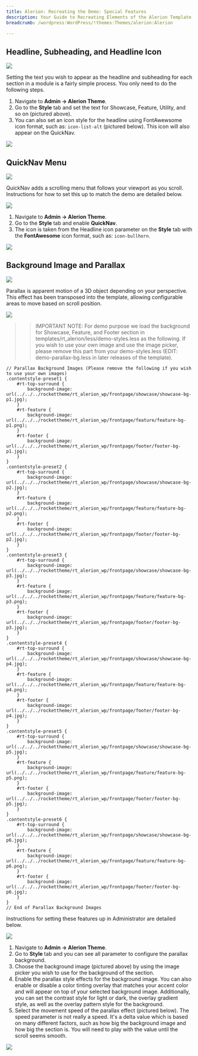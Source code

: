 ```yaml
---
title: Alerion: Recreating the Demo: Special Features
description: Your Guide to Recreating Elements of the Alerion Template for WordPress
breadcrumb: /wordpress:WordPress/!themes:Themes/alerion:Alerion

---
```


Headline, Subheading, and Headline Icon
-----

![][headline3]

Setting the text you wish to appear as the headline and subheading for each section in a module is a fairly simple process. You only need to do the following steps.

1. Navigate to **Admin -> Alerion Theme**.
2. Go to the **Style** tab and set the text for Showcase, Feature, Utility, and so on (pictured above).
4. You can also set an icon style for the headline using FontAwewsome icon format, such as: `icon-list-alt` (pictured below). This icon will also appear on the QuickNav.

![][headline2]

QuickNav Menu
-----

![][quicknav1]

QuickNav adds a scrolling menu that follows your viewport as you scroll. Instructions for how to set this up to match the demo are detailed below.

![][quicknav2]

1. Navigate to **Admin -> Alerion Theme**.
2. Go to the **Style** tab and enable **QuickNav**.
3. The icon is taken from the Headline icon parameter on the **Style** tab with the **FontAwesome** icon format, such as: `icon-bullhorn`.

![][quicknav3]

Background Image and Parallax
-----

![][parallax1]

Parallax is apparent motion of a 3D object depending on your perspective. This effect has been transposed into the template, allowing configurable areas to move based on scroll position.

![][parallax2]

>> IMPORTANT NOTE: For demo purpose we load the background for Showcase, Feature, and Footer section in templates/rt_alerion/less/demo-styles.less as the following. If you wish to use your own image and use the image picker, please remove this part from your demo-styles.less (EDIT: demo-parallax-bg.less in later releases of the template).

~~~
// Parallax Background Images (Please remove the following if you wish to use your own images)
.contentstyle-preset1 {
    #rt-top-surround {
        background-image: url(../../../rockettheme/rt_alerion_wp/frontpage/showcase/showcase-bg-p1.jpg);
    }
    #rt-feature {
        background-image: url(../../../rockettheme/rt_alerion_wp/frontpage/feature/feature-bg-p1.png);
    }   
    #rt-footer {
        background-image: url(../../../rockettheme/rt_alerion_wp/frontpage/footer/footer-bg-p1.jpg);
    }   
}
.contentstyle-preset2 {
    #rt-top-surround {
        background-image: url(../../../rockettheme/rt_alerion_wp/frontpage/showcase/showcase-bg-p2.jpg);
    }
    #rt-feature {
        background-image: url(../../../rockettheme/rt_alerion_wp/frontpage/feature/feature-bg-p2.png);
    }      
    #rt-footer {
        background-image: url(../../../rockettheme/rt_alerion_wp/frontpage/footer/footer-bg-p2.jpg);
    }   
}
.contentstyle-preset3 {
    #rt-top-surround {
        background-image: url(../../../rockettheme/rt_alerion_wp/frontpage/showcase/showcase-bg-p3.jpg);
    }
    #rt-feature {
        background-image: url(../../../rockettheme/rt_alerion_wp/frontpage/feature/feature-bg-p3.png);
    }      
    #rt-footer {
        background-image: url(../../../rockettheme/rt_alerion_wp/frontpage/footer/footer-bg-p3.jpg);
    }   
}
.contentstyle-preset4 {
    #rt-top-surround {
        background-image: url(../../../rockettheme/rt_alerion_wp/frontpage/showcase/showcase-bg-p4.jpg);
    }
    #rt-feature {
        background-image: url(../../../rockettheme/rt_alerion_wp/frontpage/feature/feature-bg-p4.png);
    }      
    #rt-footer {
        background-image: url(../../../rockettheme/rt_alerion_wp/frontpage/footer/footer-bg-p4.jpg);
    }   
}
.contentstyle-preset5 {
    #rt-top-surround {
        background-image: url(../../../rockettheme/rt_alerion_wp/frontpage/showcase/showcase-bg-p5.jpg);
    }
    #rt-feature {
        background-image: url(../../../rockettheme/rt_alerion_wp/frontpage/feature/feature-bg-p5.png);
    }      
    #rt-footer {
        background-image: url(../../../rockettheme/rt_alerion_wp/frontpage/footer/footer-bg-p5.jpg);
    }   
}
.contentstyle-preset6 {
    #rt-top-surround {
        background-image: url(../../../rockettheme/rt_alerion_wp/frontpage/showcase/showcase-bg-p6.jpg);
    }
    #rt-feature {
        background-image: url(../../../rockettheme/rt_alerion_wp/frontpage/feature/feature-bg-p6.png);
    }      
    #rt-footer {
        background-image: url(../../../rockettheme/rt_alerion_wp/frontpage/footer/footer-bg-p6.jpg);
    }   
}
// End of Parallax Background Images
~~~

Instructions for setting these features up in Administrator are detailed below.

![][parallax3]

1. Navigate to **Admin -> Alerion Theme**.
2. Go to **Style** tab and you can see all parameter to configure the parallax background.
3. Choose the background image (pictured above) by using the image picker you wish to use for the background of the section.
4. Enable the parallax style effects for the background image. You can also enable or disable a color tinting overlay that matches your accent color and will appear on top of your selected background image. Additionally, you can set the contrast style for light or dark, the overlay gradient style, as well as the overlay pattern style for the background.
5. Select the movement speed of the parallax effect (pictured below). The speed parameter is not really a speed. It's a delta value which is based on many different factors, such as how big the background image and how big the section is. You will need to play with the value until the scroll seems smooth.

![][parallax4]

[headline2]: assets/headline_2.jpeg
[headline3]: assets/headline_3.jpeg
[quicknav1]: assets/quicknav_1.jpeg
[quicknav2]: assets/quicknav_2.jpeg
[quicknav3]: assets/quicknav_3.jpeg
[parallax1]: assets/parallax_1.jpeg
[parallax2]: assets/parallax_2.jpeg
[parallax3]: assets/parallax_3.jpeg
[parallax4]: assets/parallax_4.jpeg